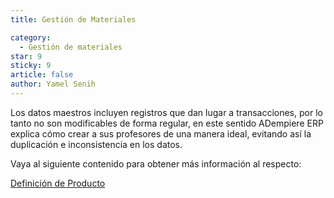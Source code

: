 ```yaml
---
title: Gestión de Materiales

category:
  - Gestión de materiales
star: 9
sticky: 9
article: false
author: Yamel Senih
---
```


Los datos maestros incluyen registros que dan lugar a transacciones, por lo tanto no son modificables de forma regular, en este sentido ADempiere ERP explica cómo crear a sus profesores de una manera ideal, evitando así la duplicación e inconsistencia en los datos.

Vaya al siguiente contenido para obtener más información al respecto:

[Definición de Producto](producto)
